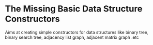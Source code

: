 # The Missing Basic Data Structure Constructors
Aims at creating simple constructors for data structures like binary tree, binary search tree, 
adjacency list graph, adjacent matrix graph .etc
